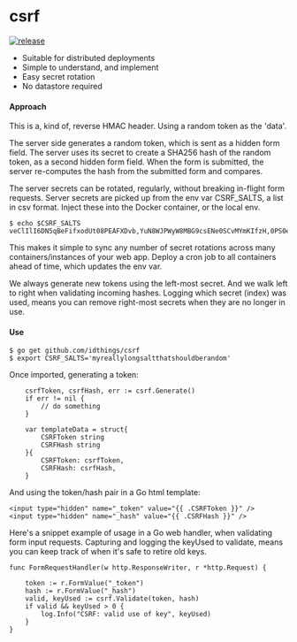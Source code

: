 # csrf

[![release](https://github.com/idthings/csrf/actions/workflows/release.yaml/badge.svg)](https://github.com/idthings/csrf/actions/workflows/release.yaml)

* Suitable for distributed deployments
* Simple to understand, and implement
* Easy secret rotation
* No datastore required

#### Approach
This is a, kind of, reverse HMAC header.
Using a random token as the 'data'.

The server side generates a random token, which is sent as a hidden form field.
The server uses its secret to create a SHA256 hash of the random token, as a second hidden form field.
When the form is submitted, the server re-computes the hash from the submitted form and compares.

The server secrets can be rotated, regularly, without breaking in-flight form requests.
Server secrets are picked up from the env var CSRF_SALTS, a list in csv format.
Inject these into the Docker container, or the local env.
```
$ echo $CSRF_SALTS
veClIlI6DN5qBeFifxodUt08PEAFXDvb,YuN8WJPWyW8MBG9csENe0SCvMYmKIfzH,0PS0eLn9TqF093fR3pQ4gow9giMLperw
```
This makes it simple to sync any number of secret rotations across many containers/instances of your web app.
Deploy a cron job to all containers ahead of time, which updates the env var.

We always generate new tokens using the left-most secret.
And we walk left to right when validating incoming hashes.
Logging which secret (index) was used, means you can remove right-most secrets when they are no longer in use.
#### Use
```
$ go get github.com/idthings/csrf
$ export CSRF_SALTS='myreallylongsaltthatshouldberandom'
```
Once imported, generating a token:
```
    csrfToken, csrfHash, err := csrf.Generate()
    if err != nil {
        // do something
    }
    
    var templateData = struct{
        CSRFToken string
        CSRFHash string
    }{
        CSRFToken: csrfToken,
        CSRFHash: csrfHash,
    }
```
And using the token/hash pair in a Go html template:
```
<input type="hidden" name="_token" value="{{ .CSRFToken }}" />
<input type="hidden" name="_hash" value="{{ .CSRFHash }}" />
```
Here's a snippet example of usage in a Go web handler, when validating form input requests.
Capturing and logging the keyUsed to validate, means you can keep track of when it's safe to retire old keys.
```
func FormRequestHandler(w http.ResponseWriter, r *http.Request) {

    token := r.FormValue("_token")
    hash := r.FormValue("_hash")
    valid, keyUsed := csrf.Validate(token, hash)
    if valid && keyUsed > 0 {
        log.Info("CSRF: valid use of key", keyUsed)
    }
}
```
